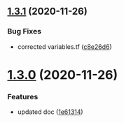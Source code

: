 ## [1.3.1](http://bitbucket.org/adaptavistlabs/module-aws-route53-delegate-zone/compare/v1.3.0...v1.3.1) (2020-11-26)


### Bug Fixes

* corrected variables.tf ([c8e26d6](http://bitbucket.org/adaptavistlabs/module-aws-route53-delegate-zone/commits/c8e26d693c98d80bf854c734e2af5c033e940e41))

# [1.3.0](http://bitbucket.org/adaptavistlabs/module-aws-route53-delegate-zone/compare/v1.2.0...v1.3.0) (2020-11-26)


### Features

* updated doc ([1e61314](http://bitbucket.org/adaptavistlabs/module-aws-route53-delegate-zone/commits/1e61314dbdfa686ea2c3da216bcf39c42303fd9a))
